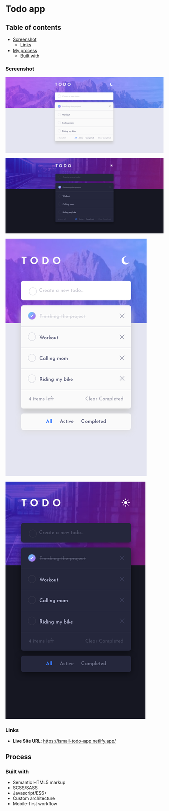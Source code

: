 # Todo app

## Table of contents

- [Screenshot](#screenshot)
  - [Links](#links)
- [My process](#my-process)
  - [Built with](#built-with)

### Screenshot

![](screenshots/screenshot-desktop-todo-app-light.png)

![](screenshots/screenshot-desktop-todo-app-dark.png)

![](screenshots/screenshot-mobile-todo-app-light.png)

![](screenshots/screenshot-mobile-todo-app-dark.png)

### Links

- **Live Site URL**: https://ismail-todo-app.netlify.app/

## Process

### Built with

- Semantic HTML5 markup
- SCSS/SASS
- Javascript/ES6+
- Custom architecture
- Mobile-first workflow
